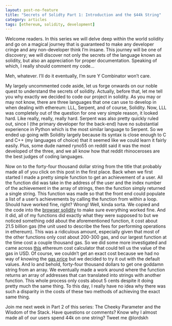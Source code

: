 ```yaml
---
layout: post-no-feature
title: "Secrets of Solidty Part 1: Introduction and the $44k String"
category: articles
tags: [ethereum, solidity, development]
---
```

Welcome readers. In this series we will delve deep within the world solidity and go on a magical journey that is guaranteed to make any developer cringe and any non-developer think I’m insane. This journey will be one of discovery; we will discover not only the secrets of the language known as solidity, but also an appreciation for proper documentation. Speaking of which, I really should comment my code…

Meh, whatever. I’ll do it eventually, I’m sure Y Combinator won’t care.

My largely uncommented code aside, let us forge onwards on our noble quest to understand the secrets of solidity. Actually, before that, let me tell you why exactly we decided to code our project in solidity. As you may or may not know, there are three languages that one can use to develop in when dealing with ethereum: LLL, Serpent, and of course, Solidity. Now, LLL was completely out of the question for one very simple reason, it looked hard. Like really, really, really hard. Serpent was also pretty quickly ruled out, since I (the primary developer for the back-end) have no substantial experience in Python which is the most similar language to Serpent. So we ended up going with Solidity largely because its syntax is close enough to C and C++ (my languages of choice) that it seemed like we could learn it fairly easily. Plus, some dude named ryno55 on reddit said it was the most developed of the three, and we all know how that reddit rhinoceroses are the best judges of coding languages.

Now on to the forty-four thousand dollar string from the title that probably made all of you click on this post in the first place. Back when we first started I made a pretty simple function to get an achievement of a user. All the function did was take in the address of the user and the index number of the achievement in the array of strings, then the function simply returned a single string. This function was made so that the front end could populate a list of a user’s achievements by calling the function from within a loop. Should have worked fine, right? Wrong! Well, kinda sorta. We copied and the code into the [browser solidity](https://chriseth.github.io/browser-solidity/) to make sure everything worked fine. And it did, all of my functions did exactly what they were supposed to but we noticed something odd about the aforementioned function, it cost about 21.5 billion gas (the unit used to describe the fees for performing operations in ethereum). This was a ridiculous amount, especially given that most of the other functions only cost about 200-300 gas, and our largest function at the time cost a couple thousand gas. So we did some more investigated and came across [this](http://ether.fund/tool/calculator) ethereum cost calculator that could tell us the value of the gas in USD. Of course, we couldn’t get an exact cost because we had no way of knowing the [gas price](http://ether.fund/tool/gas-price) but we decided to try it out with the default values. And lo and behold, forty-four thousand dollars to get one goddamn string from an array. We eventually made a work around where the function returns an array of addresses that can translated into strings with another function. This whole process only costs about 5 cents despite it doing pretty much the same thing. To this day, I really have no idea why there was such a disparity in the costs of these two methods of achieving the exact same thing.

Join me next week in Part 2 of this series: The Cheeky Parameter and the Wisdom of the Stack.
Have questions or comments? Know why I almost made all of our users spend 44k on one string? Tweet me @lordskh
